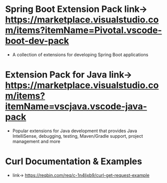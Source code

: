 # Spring Boot Extension Pack link-> https://marketplace.visualstudio.com/items?itemName=Pivotal.vscode-boot-dev-pack
- A collection of extensions for developing Spring Boot applications

# Extension Pack for Java link-> https://marketplace.visualstudio.com/items?itemName=vscjava.vscode-java-pack
- Popular extensions for Java development that provides Java IntelliSense, debugging, testing, Maven/Gradle support, project management and more

# Curl Documentation & Examples
- link-> https://reqbin.com/req/c-1n4ljxb9/curl-get-request-example